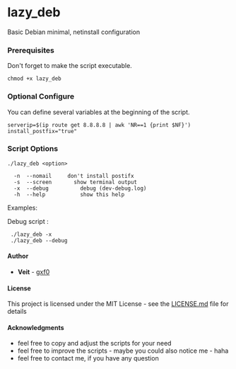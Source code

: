 # lazy_deb

Basic Debian minimal, netinstall configuration

### Prerequisites

Don't forget to make the script executable.
```
chmod +x lazy_deb
```

### Optional Configure

You can define several variables at the beginning of the script.

```
serverip=$(ip route get 8.8.8.8 | awk 'NR==1 {print $NF}')
install_postfix="true"
```

### Script Options

```
./lazy_deb <option>

  -n  --nomail 	   don't install postifx
  -s  --screen		 show terminal output
  -x  --debug		   debug (dev-debug.log)
  -h  --help		   show this help
```

Examples:

Debug script :
```
 ./lazy_deb -x
 ./lazy_deb --debug
```

#### Author

* **Veit** - [gxf0](https://github.com/gxf0)

#### License

This project is licensed under the MIT License - see the [LICENSE.md](LICENSE.md) file for details

#### Acknowledgments

* feel free to copy and adjust the scripts for your need
* feel free to improve the scripts - maybe you could also notice me - haha
* feel free to contact me, if you have any question
